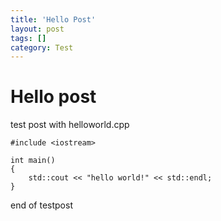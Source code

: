 ```yaml
---
title: 'Hello Post'
layout: post
tags: []
category: Test
---
```

# Hello post

test post with helloworld.cpp

    #include <iostream>
    
    int main()
    {
    	std::cout << "hello world!" << std::endl;
    }
	

end of testpost